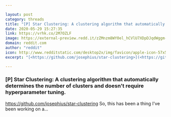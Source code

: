 ```yaml
---

layout: post
category: threads
title: "[P] Star Clustering: A clustering algorithm that automatically determines the number of clusters and doesn't require hyperparameter tuning."
date: 2020-05-29 15:27:35
link: https://vrhk.co/2M7OZLF
image: https://external-preview.redd.it/zZMnzm8WY0el_hCVlU7XDpDJqdWggm-en4ef3yYagyE.jpg?width=400&height=209.42408377&auto=webp&crop=400:209.42408377,smart&s=6f8cfc635f8f7bddf746cdd029c0c886197a356e
domain: reddit.com
author: "reddit"
icon: http://www.redditstatic.com/desktop2x/img/favicon/apple-icon-57x57.png
excerpt: "[<https://github.com/josephius/star-clustering>](<https://github.com/josephius/star-clustering>) So, this has been a thing I've been working on a..."

---
```


### [P] Star Clustering: A clustering algorithm that automatically determines the number of clusters and doesn't require hyperparameter tuning.

[<https://github.com/josephius/star-clustering>](<https://github.com/josephius/star-clustering>) So, this has been a thing I've been working on a...